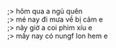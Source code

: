;> hôm qua a ngủ quên<br>
;> mé nay đi mưa về bị cảm e<br>
;> nãy giờ a coi phim xíu e<br>
;> mấy nay có nungf lon hem e
